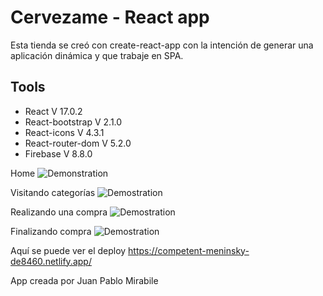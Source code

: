 # Cervezame - React app

Esta tienda se creó con create-react-app con la intención de generar una aplicación dinámica y que trabaje en SPA. 


## Tools

- React V 17.0.2
- React-bootstrap V 2.1.0
- React-icons V 4.3.1
- React-router-dom V 5.2.0
- Firebase V 8.8.0

Home
![Demonstration](https://media.giphy.com/media/cpDMHTAWaBUzkdoKL8/giphy.gif)

Visitando categorías
![Demostration](https://media.giphy.com/media/5CFuTb42Trfu9jDJPz/giphy.gif)

Realizando una compra
![Demostration](https://media.giphy.com/media/OYSMRlUviM6UJiF8zY/giphy.gif)

Finalizando compra
![Demostration](https://media.giphy.com/media/NJS3lfImyLTcgiLHnQ/giphy.gif)

Aquí se puede ver el deploy
https://competent-meninsky-de8460.netlify.app/

App creada por Juan Pablo Mirabile

